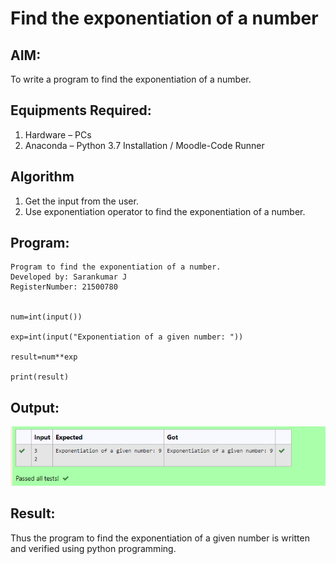 # Find the exponentiation of a number

## AIM:
To write a program to find the exponentiation of a number.

## Equipments Required:
1. Hardware – PCs
2. Anaconda – Python 3.7 Installation / Moodle-Code Runner

## Algorithm
1. Get the input from the user.
2. Use exponentiation operator to find the exponentiation of a number.

## Program:
```
Program to find the exponentiation of a number.
Developed by: Sarankumar J
RegisterNumber: 21500780


num=int(input())

exp=int(input("Exponentiation of a given number: "))

result=num**exp

print(result)

```

## Output:

![gitlogo](Output.png)


## Result:
Thus the program to find the exponentiation of a given number is written and verified using python programming.
